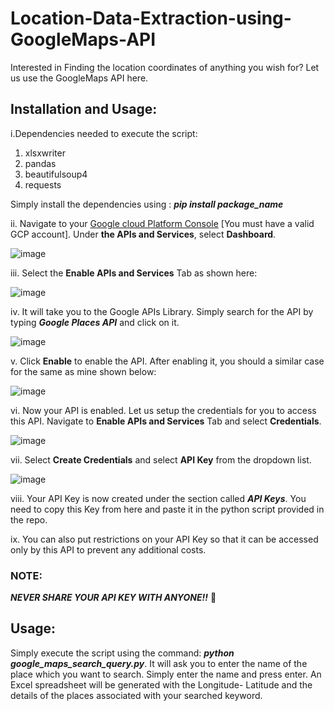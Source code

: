 # Location-Data-Extraction-using-GoogleMaps-API

Interested in Finding the location coordinates of anything you wish for? Let us use the GoogleMaps API here. 

## Installation and Usage:
i.Dependencies needed to execute the script:
1. xlsxwriter
2. pandas
3. beautifulsoup4
4. requests

Simply install the dependencies using : ***pip install package_name***

ii. Navigate to your [Google cloud Platform Console](https://console.cloud.google.com/home/dashboard?project=vqamajorproj&pli=1) [You must have a valid GCP account]. 
Under **the APIs and Services**, select **Dashboard**.

![image](https://user-images.githubusercontent.com/29462447/79219184-6a69a700-7e6f-11ea-885b-8892b60a4546.png)

iii. Select the **Enable APIs and Services** Tab as shown here:

![image](https://user-images.githubusercontent.com/29462447/79219195-735a7880-7e6f-11ea-800a-fd43d7b3720d.png)

iv. It will take you to the Google APIs Library. Simply search for the API by typing ***Google Places API*** and click on it. 

![image](https://user-images.githubusercontent.com/29462447/79219222-7d7c7700-7e6f-11ea-95ea-92e8a89f4df5.png)

v. Click **Enable** to enable the API. After enabling it, you should a similar case for the same as mine shown below:

![image](https://user-images.githubusercontent.com/29462447/79219244-866d4880-7e6f-11ea-8b25-889e98f2c74a.png)

vi. Now your API is enabled. Let us setup the credentials for you to access this API. Navigate to **Enable APIs and Services** Tab and select **Credentials**.

![image](https://user-images.githubusercontent.com/29462447/79219274-94bb6480-7e6f-11ea-946a-60d9be400b66.png)

vii. Select **Create Credentials** and select **API Key** from the dropdown list.

![image](https://user-images.githubusercontent.com/29462447/79219300-a00e9000-7e6f-11ea-8604-b5397d2ac3ff.png)

viii. Your API Key is now created under the section called ***API Keys***. You need to copy this Key from here and paste it in the python script provided in the repo.

ix. You can also put restrictions on your API Key so that it can be accessed only by this API to prevent any additional costs.

### NOTE: 
***NEVER SHARE YOUR API KEY WITH ANYONE!!*** :anger:

## Usage:
Simply execute the script using the command: ***python google_maps_search_query.py***. 
It will ask you to enter the name of the place which you want to search. Simply enter the name and press enter. An Excel spreadsheet will be generated with the Longitude-
Latitude and the details of the places associated with your searched keyword.

